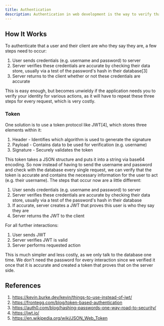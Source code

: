 ```yaml
---
title: Authentication
description: Authentication in web development is the way to verify that a given user is who they say they are.
---
```


## How It Works

To authenticate that a user and their client are who they say they are, a few steps need to occur:

1. User sends credentials (e.g. username and password) to server
2. Server verifies these credentials are accurate by checking their data store, usually via a test of the password's hash in their database[3]
3. Server returns to the client whether or not these credentials are accurate

This is easy enough, but becomes unwieldy if the application needs you to verify your identity for various actions, as it will have to repeat these three steps for every request, which is very costly.

### Token

One solution is to use a token protocol like JWT[4], which stores three elements within it:

1. Header - Identifies which algorithm is used to generate the signature
2. Payload - Contains data to be used for verification (e.g. username)
3. Signature - Securely validates the token

This token takes a JSON structure and puts it into a string via base64 encoding. So now instead of having to send the username and password and check with the database every single request, we can verify that the token is accurate and contains the necessary information for the user to act (e.g. their username). The steps that occur now are a little different:

1. User sends credentials (e.g. username and password) to server
2. Server verifies these credentials are accurate by checking their data store, usually via a test of the password's hash in their database
3. If accurate, server creates a JWT that proves this user is who they say they are
4. Server returns the JWT to the client

For all further interactions:

1. User sends JWT
2. Server verifies JWT is valid
3. Server performs requested action

This is much simpler and less costly, as we only talk to the database one time. We don't need the password for every interaction since we verified it once that it is accurate and created a token that proves that on the server side.

## References

1. https://kevin.burke.dev/kevin/things-to-use-instead-of-jwt/
2. https://frontegg.com/blog/token-based-authentication
3. https://auth0.com/blog/hashing-passwords-one-way-road-to-security/
4. https://jwt.io/
5. https://en.wikipedia.org/wiki/JSON_Web_Token